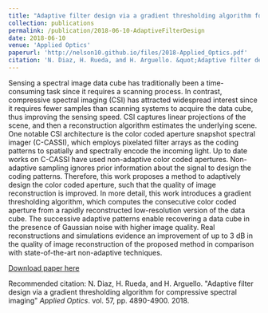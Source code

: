 ```yaml
---
title: "Adaptive filter design via a gradient thresholding algorithm for compressive spectral imaging"
collection: publications
permalink: /publication/2018-06-10-AdaptiveFilterDesign 
date: 2018-06-10
venue: 'Applied Optics'
paperurl: 'http://nelson10.github.io/files/2018-Applied_Optics.pdf'
citation: 'N. Diaz, H. Rueda, and H. Arguello. &quot;Adaptive filter design via a gradient thresholding algorithm for compressive spectral imaging.&quot; <i>Applied Optics</i>. vol. 57, pp. 4890-4900. 2018.'
---
```

Sensing a spectral image data cube has traditionally been a time-consuming task since it requires a scanning process. In contrast, compressive spectral imaging (CSI) has attracted widespread interest since it requires fewer samples than scanning systems to acquire the data cube, thus improving the sensing speed. CSI captures linear projections of the scene, and then a reconstruction algorithm estimates the underlying scene. One notable CSI architecture is the color coded aperture snapshot spectral imager (C-CASSI), which employs pixelated filter arrays as the coding patterns to spatially and spectrally encode the incoming light. Up to date works on C-CASSI have used non-adaptive color coded apertures. Non-adaptive sampling ignores prior information about the signal to design the coding patterns. Therefore, this work proposes a method to adaptively design the color coded aperture, such that the quality of image reconstruction is improved. In more detail, this work introduces a gradient thresholding algorithm, which computes the consecutive color coded aperture from a rapidly reconstructed low-resolution version of the data cube. The successive adaptive patterns enable recovering a data cube in the presence of Gaussian noise with higher image quality. Real reconstructions and simulations evidence an improvement of up to 3 dB in the quality of image reconstruction of the proposed method in comparison with state-of-the-art non-adaptive techniques.

[Download paper here](http://nelson10.github.io/files/2018-Applied_Optics.pdf)

Recommended citation: N. Diaz, H. Rueda, and H. Arguello. "Adaptive filter design via a gradient thresholding algorithm for compressive spectral imaging" <i>Applied Optics</i>. vol. 57, pp. 4890-4900. 2018.
